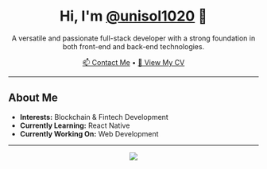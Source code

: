 <h1 align="center">Hi, I'm <a href="https://github.com/unisol1020">@unisol1020</a> 👋</h1>

<p align="center">
  A versatile and passionate full-stack developer with a strong foundation in both front-end and back-end technologies.
</p>

<p align="center">
  <a href="mailto:unisol1020@icloud.com">📫 Contact Me</a> •
  <a href="https://unisol-cv.vercel.app">💼 View My CV</a>
</p>

---

## About Me

- **Interests:** Blockchain & Fintech Development
- **Currently Learning:** React Native
- **Currently Working On:** Web Development

---

<p align="center">
  <a href="https://skillicons.dev">
    <img src="https://skillicons.dev/icons?i=javascript,typescript,nodejs,nest,elysia,react,nextjs,angular,tailwind,postgresql,redis,docker,vite,webpack,bun" />
  </a>
</p>

